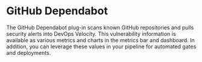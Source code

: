 
# GitHub Dependabot

The GitHub Dependabot plug-in scans known GitHub repositories and pulls security alerts into DevOps Velocity. This vulnerability information is available as various metrics and charts in the metrics bar and dashboard. In addition, you can leverage these values in your pipeline for automated gates and deployments. 
